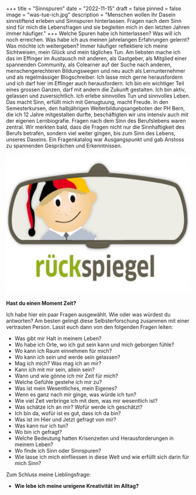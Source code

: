 +++
title = "Sinnspuren"
date = "2022-11-15"
draft = false
pinned = false
image = "was-tue-ich.jpg"
description = "Menschen wollen ihr Dasein sinnstiftend erleben und Sinnspuren hinterlassen. Fragen nach dem Sinn sind für mich die Lebensfragen und sie begleiten mich in den letzten Jahren immer häufiger."
+++
Welche Spuren habe ich hinterlassen? Was will ich noch erreichen. Was habe ich aus meinen jahrelangen Erfahrungen gelernt? Was möchte ich weitergeben? Immer häufiger reflektiere ich meine Sichtweisen, mein Glück und mein tägliches Tun. Am liebsten mache ich das im Effinger im Austausch mit anderen, als Gastgeber, als Mitglied einer spannenden Community, als Colearner auf der Suche nach anderen, menschengerechteren Bildungswegen und neu auch als Lernunternehmer und als regelmässiger Blogschreiber. Ich lasse mich gerne herausfordern und ich darf hier im Effinger auch herausfordern. Ich bin ein wichtiger Teil eines grossen Ganzen, darf mit andern die Zukunft gestalten. Ich bin aktiv, gelassen und zuversichtlich. Ich erlebe sinnvolles Tun und sinnvolles Leben. Das macht Sinn, erfüllt mich mit Genugtuung, macht Freude.
In den Semesterkursen, den halbjährigen Weiterbildungsangeboten der PH Bern, die ich 12 Jahre mitgestalten durfte, beschäftigten wir uns intensiv auch mit der eigenen Lernbiografie. Fragen nach dem Sinn des Berufslebens waren zentral. Wir merkten bald, dass die Fragen nicht nur die Sinnhaftigkeit des Berufs betrafen, sondern viel weiter gingen, bis zum Sinn des Lebens, unseres Daseins. Ein Fragenkatalog war Ausgangspunkt und gab Anstoss zu spannenden Gesprächen und Erkenntnissen.

![](ruckspiegel.jpg)

**Hast du einen Moment Zeit?** 

Ich habe hier ein paar Fragen ausgewählt. Wie oder was würdest du antworten? Am besten gelingt diese Selbsterforschung zusammen mit einer vertrauten Person. Lasst euch dann von den folgenden Fragen leiten:

* Was gibt mir Halt in meinem Leben?
* Wo habe ich Orte, wo ich gut sein kann und mich geborgen fühle?
* Wo kann ich Raum einnehmen für mich?
* Wo kann ich sein und werde sein gelassen? 
* Mag ich mich? Was mag ich an mir?
* Kann ich mit mir sein, allein sein?
* Wann und wie gönne ich mir Zeit für mich?
* Welche Gefühle gestehe ich mir zu?
* Was ist mein Wesentliches, mein Eigenes?
* Wenn es ganz nach mir ginge, was würde ich tun?
* Wie viel Zeit verbringe ich mit dem, was mir wesentlich ist?
* Was schätze ich an mir? Wofür werde ich geschätzt?
* Ich bin da, wofür ist es gut, dass ich da bin?
* Was ist im Hier und Jetzt gefragt von mir?
* Was kann nur ich tun?
* Wo bin ich gefragt?
* Welche Bedeutung hatten Krisenzeiten und Herausforderungen in meinem Leben?
* Wo finde ich Sinn oder Sinnspuren? 
* Wie lasse ich mich einfliessen in diese Welt und wie erfüllt sich darin für mich Sinn?

Zum Schluss meine Lieblingsfrage: 

* **Wie lebe ich meine ureigene Kreativität im Alltag?**
